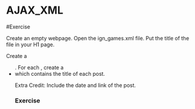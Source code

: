 # AJAX_XML

#Exercise

Create an empty webpage.
Open the ign_games.xml file.
Put the title of the file in your H1 page.

Create a <ul>. For each <item>, create a <li> which contains the title of each post.
  
Extra Credit: Include the date and link of the post.

### Exercise

